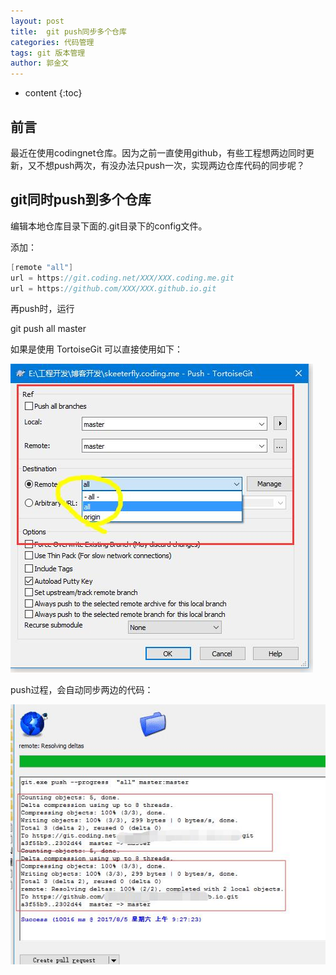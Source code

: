 ```yaml
---
layout: post
title:  git push同步多个仓库
categories: 代码管理
tags: git 版本管理 
author: 郭金文
---
```

* content
{:toc}

## 前言

  最近在使用codingnet仓库。因为之前一直使用github，有些工程想两边同时更新，又不想push两次，有没办法只push一次，实现两边仓库代码的同步呢？



## git同时push到多个仓库
  
编辑本地仓库目录下面的.git目录下的config文件。

添加：

  ```java
  [remote "all"]
  url = https://git.coding.net/XXX/XXX.coding.me.git
  url = https://github.com/XXX/XXX.github.io.git
  ```
再push时，运行

  git push all master


  如果是使用 TortoiseGit 可以直接使用如下：

  ![](/images/skeeterfly/QQ截图20170805092710.jpg)

  push过程，会自动同步两边的代码：

  ![](/images/skeeterfly/QQ截图20170805092747.jpg)